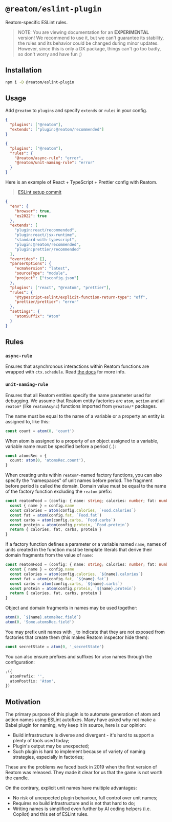 # `@reatom/eslint-plugin`

Reatom-specific ESLint rules.

> NOTE: You are viewing documentation for an **EXPERIMENTAL** version! We recommend to use it, but we can't guarantee its stability, the rules and its behavior could be changed during minor updates. However, since this is only a DX package, things can't go too badly, so don't worry and have fun ;)

## Installation

```sh
npm i -D @reatom/eslint-plugin
```

## Usage

Add `@reatom` to `plugins` and specify `extends` or `rules` in your config.

```json
{
  "plugins": ["@reatom"],
  "extends": ["plugin:@reatom/recommended"]
}
```

```json
{
  "plugins": ["@reatom"],
  "rules": {
    "@reatom/async-rule": "error",
    "@reatom/unit-naming-rule": "error"
  }
}
```

Here is an example of React + TypeScript + Prettier config with Reatom.

> [ESLint setup commit](https://github.com/artalar/reatom-react-ts/commit/3632b01d6a58a35602d1c191e5d6b53a7717e747)

```json
{
  "env": {
    "browser": true,
    "es2022": true
  },
  "extends": [
    "plugin:react/recommended",
    "plugin:react/jsx-runtime",
    "standard-with-typescript",
    "plugin:@reatom/recommended",
    "plugin:prettier/recommended"
  ],
  "overrides": [],
  "parserOptions": {
    "ecmaVersion": "latest",
    "sourceType": "module",
    "project": ["tsconfig.json"]
  },
  "plugins": ["react", "@reatom", "prettier"],
  "rules": {
    "@typescript-eslint/explicit-function-return-type": "off",
    "prettier/prettier": "error"
  },
  "settings": {
    "atomSuffix": "Atom"
  }
}
```

## Rules

### `async-rule`

Ensures that asynchronous interactions within Reatom functions are wrapped with `ctx.schedule`. Read [the docs](https://www.reatom.dev/package/core/#ctx-api) for more info.

### `unit-naming-rule`

Ensures that all Reatom entities specify the name parameter used for debugging. We assume that Reatom entity factories are `atom`, `action` and all `reatom*` (like `reatomAsync`) functions imported from `@reatom/*` packages.

The name must be equal to the name of a variable or a property an entity is assigned to, like this:

```ts
const count = atom(0, 'count')
```

When atom is assigned to a property of an object assigned to a variable, variable name must be specified before a period (`.`):

```ts
const atomsRec = {
  count: atom(0, 'atomsRec.count'),
}
```

When creating units within `reatom*`-named factory functions, you can also specify the "namespaces" of unit names before period. The fragment before period is called the domain. Domain value must be equal to the name of the factory function excluding the `reatom` prefix:

```ts
const reatomFood = (config: { name: string; calories: number; fat: number; carbs: number; protein: number }) => {
  const { name } = config.name
  const calories = atom(config.calories, `Food.calories`)
  const fat = atom(config.fat, `Food.fat`)
  const carbs = atom(config.carbs, `Food.carbs`)
  const protein = atom(config.protein, `Food.protein`)
  return { calories, fat, carbs, protein }
}
```

If a factory function defines a parameter or a variable named `name`, names of units created in the function must be template literals that derive their domain fragments from the value of `name`:

```ts
const reatomFood = (config: { name: string; calories: number; fat: number; carbs: number; protein: number }) => {
  const { name } = config.name
  const calories = atom(config.calories, `${name}.calories`)
  const fat = atom(config.fat, `${name}.fat`)
  const carbs = atom(config.carbs, `${name}.carbs`)
  const protein = atom(config.protein, `${name}.protein`)
  return { calories, fat, carbs, protein }
}
```

Object and domain fragments in names may be used together:

```ts
atom(0, `${name}.atomsRec.field`)
atom(0, 'Some.atomsRec.field')
```

You may prefix unit names with `_` to indicate that they are not exposed from factories that create them (this makes Reatom inspector hide them):

```ts
const secretState = atom(0, '_secretState')
```

You can also ensure prefixes and suffixes for `atom` names through the configuration:

```ts
;({
  atomPrefix: '',
  atomPostfix: 'Atom',
})
```

## Motivation

The primary purpose of this plugin is to automate generation of atom and action names using ESLint autofixes. Many have asked why not make a Babel plugin for naming, why keep it in source, here is our opinion:

- Build infrastructure is diverse and divergent - it's hard to support a plenty of tools used today;
- Plugin's output may be unexpected;
- Such plugin is hard to implement because of variety of naming strategies, especially in factories;

These are the problems we faced back in 2019 when the first version of Reatom was released. They made it clear for us that the game is not worth the candle.

On the contrary, explicit unit names have multiple advantages:

- No risk of unexpected plugin behaviour, full control over unit names;
- Requires no build infrastructure and is not that hard to do;
- Writing names is simplified even further by AI coding helpers (i.e. Copilot) and this set of ESLint rules.
